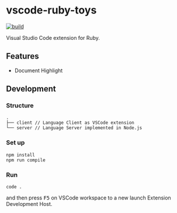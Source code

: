 # vscode-ruby-toys

[![build](https://github.com/r7kamura/vscode-ruby-toys/actions/workflows/build.yml/badge.svg)](https://github.com/r7kamura/vscode-ruby-toys/actions/workflows/build.yml)

Visual Studio Code extension for Ruby.

## Features

- Document Highlight

## Development

### Structure

```
.
├── client // Language Client as VSCode extension
└── server // Language Server implemented in Node.js
```

### Set up

```
npm install
npm run compile
```

### Run

```
code .
```

and then press <kbd>F5</kbd> on VSCode workspace to a new launch Extension Development Host.
